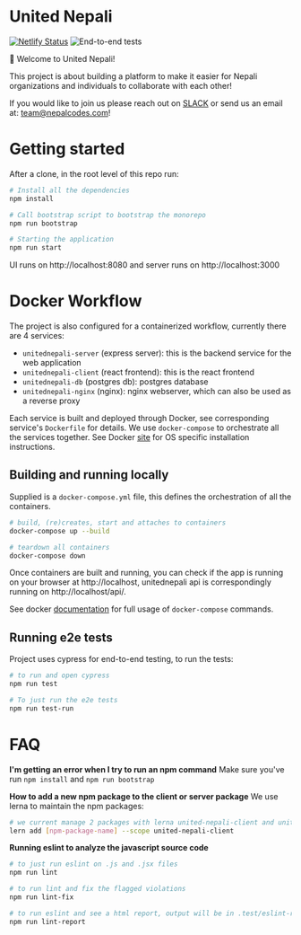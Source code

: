 # United Nepali
[![Netlify Status](https://api.netlify.com/api/v1/badges/77944c6d-f2ee-4f3e-8666-d3814761330b/deploy-status)](https://app.netlify.com/sites/unitednepali/deploys)
![End-to-end tests](https://github.com/nepalcodes/unitednepali/workflows/End-to-end%20tests/badge.svg?branch=master)

:wave: Welcome to United Nepali!

This project is about building a platform to make it easier for Nepali organizations and individuals to collaborate with each other!

If you would like to join us please reach out on [SLACK](https://join.slack.com/t/nepalcodes/shared_invite/enQtNjYzMjE5MjY3MDI4LWI5NWEyNDljZDgzNzExOWQ0NjRhNDU4NDdmZGYzNmE1MDM4NDA3NjRmMWNkZDljMWU1NDhlMjk0NGZmMTU4MjQ) or send us an email at: team@nepalcodes.com!

# Getting started

After a clone, in the root level of this repo run: 

```bash
# Install all the dependencies
npm install

# Call bootstrap script to bootstrap the monorepo
npm run bootstrap

# Starting the application
npm run start
```

UI runs on http://localhost:8080 and server runs on http://localhost:3000

# Docker Workflow

The project is also configured for a containerized workflow, currently there are 4 services:

* `unitednepali-server` (express server): this is the backend service for the web application
* `unitednepali-client` (react frontend): this is the react frontend
* `unitednepali-db` (postgres db): postgres database 
* `unitednepali-nginx` (nginx): nginx webserver, which can also be used as a reverse proxy

Each service is built and deployed through Docker, see corresponding service's `Dockerfile` for details.
We use `docker-compose` to orchestrate all the services together. See Docker [site](https://docs.docker.com/compose/install/) for OS specific installation instructions.

## Building and running locally
Supplied is a `docker-compose.yml` file, this defines the orchestration of all the containers.

```bash
# build, (re)creates, start and attaches to containers
docker-compose up --build

# teardown all containers
docker-compose down
```

Once containers are built and running, you can check if the app is running on your browser at http://localhost,
unitednepali api is correspondingly running on http://localhost/api/.

See docker [documentation](https://docs.docker.com/compose/reference/) for full usage of `docker-compose` commands.

## Running e2e tests

Project uses cypress for end-to-end testing, to run the tests:

```bash
# to run and open cypress
npm run test

# To just run the e2e tests
npm run test-run
```

# FAQ

**I'm getting an error when I try to run an npm command**
Make sure you've run `npm install` and `npm run bootstrap`

**How to add a new npm package to the client or server package**
We use lerna to maintain the npm packages:
```bash
# we current manage 2 packages with lerna united-nepali-client and united-nepali-server
lern add [npm-package-name] --scope united-nepali-client
```

**Running eslint to analyze the javascript source code**
```bash
# to just run eslint on .js and .jsx files
npm run lint

# to run lint and fix the flagged violations
npm run lint-fix

# to run eslint and see a html report, output will be in .test/eslint-report.html
npm run lint-report
```